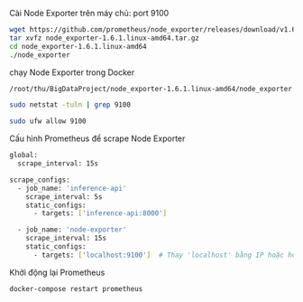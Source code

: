 Cài Node Exporter trên máy chủ: port 9100
```bash
wget https://github.com/prometheus/node_exporter/releases/download/v1.6.1/node_exporter-1.6.1.linux-amd64.tar.gz
tar xvfz node_exporter-1.6.1.linux-amd64.tar.gz
cd node_exporter-1.6.1.linux-amd64
./node_exporter
```

chạy Node Exporter trong Docker
```bash
/root/thu/BigDataProject/node_exporter-1.6.1.linux-amd64/node_exporter &

sudo netstat -tuln | grep 9100

sudo ufw allow 9100
```

Cấu hình Prometheus để scrape Node Exporter
```bash
global:
  scrape_interval: 15s

scrape_configs:
  - job_name: 'inference-api'
    scrape_interval: 5s
    static_configs:
      - targets: ['inference-api:8000']

  - job_name: 'node-exporter'
    scrape_interval: 15s
    static_configs:
      - targets: ['localhost:9100']  # Thay 'localhost' bằng IP hoặc hostname của Node Exporter
```

Khởi động lại Prometheus
```bash
docker-compose restart prometheus
```